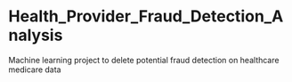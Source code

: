 # Health_Provider_Fraud_Detection_Analysis
Machine learning project to delete potential fraud detection on healthcare medicare data
